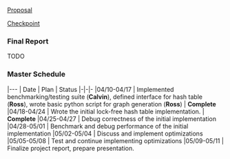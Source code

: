 [Proposal](proposal.md)

[Checkpoint](checkpoint.md)

### Final Report
TODO

### Master Schedule

|---
| Date | Plan | Status
|-|-|-
|04/10-04/17 | Implemented benchmarking/testing suite (**Calvin**), defined interface for hash table (**Ross**), wrote basic python script for graph generation (**Ross**) | **Complete**
|04/18-04/24 | Wrote the initial lock-free hash table implementation. | **Complete**
|04/25-04/27 | Debug correctness of the initial implementation
|04/28-05/01 | Benchmark and debug performance of the initial implementation
|05/02-05/04 | Discuss and implement optimizations
|05/05-05/08 | Test and continue implementing optimizations
|05/09-05/11 | Finalize project report, prepare presentation.
